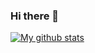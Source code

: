 ### Hi there 👋

[![My github stats](https://github-readme-stats.vercel.app/api?username=mikhaildruzhinin&show_icons=true)](https://github.com/anuraghazra/github-readme-stats)

<!--
**mikhaildruzhinin/mikhaildruzhinin** is a ✨ _special_ ✨ repository because its `README.md` (this file) appears on your GitHub profile.

Here are some ideas to get you started:

- 🔭 I’m currently working on ...
- 🌱 I’m currently learning ...
- 👯 I’m looking to collaborate on ...
- 🤔 I’m looking for help with ...
- 💬 Ask me about ...
- 📫 How to reach me: ...
- 😄 Pronouns: ...
- ⚡ Fun fact: ...
-->
